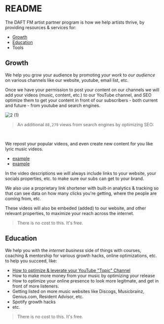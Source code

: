# README

The DAFT FM artist partner program is how we help artists thrive, by providing resources & services for:
- [Growth](#growth)
- [Education](#education)
- Tools


## Growth
We help you grow your audience by promoting _your work_ to _our audience_ on various channels like our website, youtube, email list, etc.

Once we have your permission to post your content on our channels we will add your videos (music, content, etc.) to our YouTube channel, and SEO optimize them to get your content in front of our subscribers - both current and future - from youtube and search engines.

![2 (1)](https://github.com/user-attachments/assets/6902ea8e-598e-4af6-910f-9d8bcb09ca59)
> An additional `88,279` views from search engines by optimizing SEO:
<br>

We repost your popular videos, and even create new content for you like lyric music videos.
- [example](https://www.youtube.com/watch?v=vDghI-UHCGM)
- [example](https://www.youtube.com/watch?v=1FMdnelUHJM)

In the video descriptions we will always include links to your website, your socials properties, etc. to make sure our subs can get to your brand. 

We also use a proprietary link shortener with built-in analytics & tracking so that can see data on how many clicks you're getting, where the people are coming from, etc.

These videos will also be embeded (added) to our website, and other relevant properties, to maximize your reach across the internet.

> There is no cost to this. It's free.


## Education
We help you with the *internet business* side of things with courses, coaching & mentorship for various growth hacks, online optimizations, etc. to help you succeed, like:

- [How to optimize & leverate your YouTube "Topic" Channel][youtube-topic-channel]
- How to make more money from your music by optimizing your release
- How to optimize your online presence to look more legitmate, and get in front of more listeners.
- Getting listed on more music websites like Discogs, Musicbrainz, Genius.com, Resident Advisor, etc.
- Spotify growth hacks
- etc.

> There is no cost to this. It's free.





<!-- links -->

[youtube-topic-channel]: /docs/youtube-topic-channel.md


